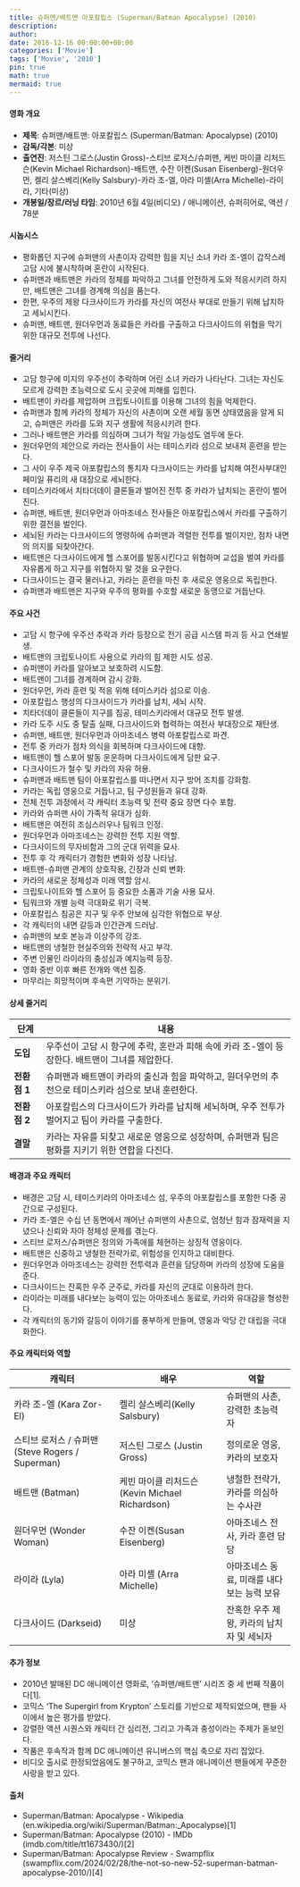 ```yaml
---
title: 슈퍼맨/배트맨 아포칼립스 (Superman/Batman Apocalypse) (2010)
description: 
author: 
date: 2016-12-16 00:00:00+00:00
categories: ['Movie']
tags: ['Movie', '2010']
pin: true
math: true
mermaid: true
---
```

#### 영화 개요

- **제목**: 슈퍼맨/배트맨: 아포칼립스 (Superman/Batman: Apocalypse) (2010)  
- **감독/각본**: 미상  
- **출연진**: 저스틴 그로스(Justin Gross)-스티브 로저스/슈퍼맨, 케빈 마이클 리처드슨(Kevin Michael Richardson)-배트맨, 수잔 이켄(Susan Eisenberg)-원더우먼, 켈리 살스베리(Kelly Salsbury)-카라 조-엘, 아라 미셸(Arra Michelle)-라이라, 기타(미상)  
- **개봉일/장르/러닝 타임**: 2010년 6월 4일(비디오) / 애니메이션, 슈퍼히어로, 액션 / 78분  

#### 시놉시스

- 평화롭던 지구에 슈퍼맨의 사촌이자 강력한 힘을 지닌 소녀 카라 조-엘이 갑작스레 고담 시에 불시착하며 혼란이 시작된다.  
- 슈퍼맨과 배트맨은 카라의 정체를 파악하고 그녀를 안전하게 도와 적응시키려 하지만, 배트맨은 그녀를 경계해 의심을 품는다.  
- 한편, 우주의 제왕 다크사이드가 카라를 자신의 여전사 부대로 만들기 위해 납치하고 세뇌시킨다.  
- 슈퍼맨, 배트맨, 원더우먼과 동료들은 카라를 구출하고 다크사이드의 위협을 막기 위한 대규모 전투에 나선다.  

#### 줄거리

- 고담 항구에 미지의 우주선이 추락하며 어린 소녀 카라가 나타난다. 그녀는 자신도 모르게 강력한 초능력으로 도시 곳곳에 피해를 입힌다.  
- 배트맨이 카라를 제압하며 크립토나이트를 이용해 그녀의 힘을 억제한다.  
- 슈퍼맨과 함께 카라의 정체가 자신의 사촌이며 오랜 세월 동면 상태였음을 알게 되고, 슈퍼맨은 카라를 도와 지구 생활에 적응시키려 한다.  
- 그러나 배트맨은 카라를 의심하며 그녀가 적일 가능성도 염두에 둔다.  
- 원더우먼의 제안으로 카라는 전사들이 사는 테미스키라 섬으로 보내져 훈련을 받는다.  
- 그 사이 우주 제국 아포칼립스의 통치자 다크사이드는 카라를 납치해 여전사부대인 페미일 퓨리의 새 대장으로 세뇌한다.  
- 테미스키라에서 치타더데이 클론들과 벌어진 전투 중 카라가 납치되는 혼란이 벌어진다.  
- 슈퍼맨, 배트맨, 원더우먼과 아마조네스 전사들은 아포칼립스에서 카라를 구출하기 위한 결전을 벌인다.  
- 세뇌된 카라는 다크사이드의 명령하에 슈퍼맨과 격렬한 전투를 벌이지만, 점차 내면의 의지를 되찾아간다.  
- 배트맨은 다크사이드에게 헬 스포어를 발동시킨다고 위협하며 교섭을 벌여 카라를 자유롭게 하고 지구를 위협하지 말 것을 요구한다.  
- 다크사이드는 결국 물러나고, 카라는 훈련을 마친 후 새로운 영웅으로 독립한다.  
- 슈퍼맨과 배트맨은 지구와 우주의 평화를 수호할 새로운 동맹으로 거듭난다.  

#### 주요 사건

- 고담 시 항구에 우주선 추락과 카라 등장으로 전기 공급 시스템 파괴 등 사고 연쇄발생.  
- 배트맨의 크립토나이트 사용으로 카라의 힘 제한 시도 성공.  
- 슈퍼맨이 카라를 알아보고 보호하려 시도함.  
- 배트맨이 그녀를 경계하며 감시 강화.  
- 원더우먼, 카라 훈련 및 적응 위해 테미스키라 섬으로 이송.  
- 아포칼립스 행성의 다크사이드가 카라를 납치, 세뇌 시작.  
- 치타더데이 클론들이 지구를 침공, 테미스키라에서 대규모 전투 발생.  
- 카라 도주 시도 중 탈출 실패, 다크사이드와 협력하는 여전사 부대장으로 재탄생.  
- 슈퍼맨, 배트맨, 원더우먼과 아마조네스 병력 아포칼립스로 파견.  
- 전투 중 카라가 점차 의식을 회복하며 다크사이드에 대항.  
- 배트맨이 헬 스포어 발동 운운하며 다크사이드에게 담판 요구.  
- 다크사이드가 철수 및 카라의 자유 허용.  
- 슈퍼맨과 배트맨 팀이 아포칼립스를 떠나면서 지구 방어 조치를 강화함.  
- 카라는 독립 영웅으로 거듭나고, 팀 구성원들과 유대 강화.  
- 전체 전투 과정에서 각 캐릭터 초능력 및 전략 중요 장면 다수 포함.  
- 카라와 슈퍼맨 사이 가족적 유대가 심화.  
- 배트맨은 여전히 조심스러우나 팀워크 인정.  
- 원더우먼과 아마조네스는 강력한 전투 지원 역할.  
- 다크사이드의 무자비함과 그의 군대 위력을 묘사.  
- 전투 후 각 캐릭터가 경험한 변화와 성장 나타남.  
- 배트맨-슈퍼맨 관계의 상호작용, 긴장과 신뢰 변화.  
- 카라의 새로운 정체성과 미래 역할 암시.  
- 크립토나이트와 헬 스포어 등 중요한 소품과 기술 사용 묘사.  
- 팀워크와 개별 능력 극대화로 위기 극복.  
- 아포칼립스 침공은 지구 및 우주 안보에 심각한 위협으로 부상.  
- 각 캐릭터의 내면 갈등과 인간관계 드러남.  
- 슈퍼맨의 보호 본능과 이상주의 강조.  
- 배트맨의 냉철한 현실주의와 전략적 사고 부각.  
- 주변 인물인 라이라의 충성심과 예지능력 등장.  
- 영화 중반 이후 빠른 전개와 액션 집중.  
- 마무리는 희망적이며 후속편 기약하는 분위기.  

#### 상세 줄거리

| **단계** | **내용** |
|----------|----------|
| **도입** | 우주선이 고담 시 항구에 추락, 혼란과 피해 속에 카라 조-엘이 등장한다. 배트맨이 그녀를 제압한다. |  
| **전환점 1** | 슈퍼맨과 배트맨이 카라의 출신과 힘을 파악하고, 원더우먼의 추천으로 테미스키라 섬으로 보내 훈련한다. |  
| **전환점 2** | 아포칼립스의 다크사이드가 카라를 납치해 세뇌하며, 우주 전투가 벌어지고 팀이 카라를 구출한다. |  
| **결말** | 카라는 자유를 되찾고 새로운 영웅으로 성장하며, 슈퍼맨과 팀은 평화를 지키기 위한 연합을 다진다. |

#### 배경과 주요 캐릭터

- 배경은 고담 시, 테미스키라의 아마조네스 섬, 우주의 아포칼립스를 포함한 다중 공간으로 구성된다.  
- 카라 조-엘은 수십 년 동면에서 깨어난 슈퍼맨의 사촌으로, 엄청난 힘과 잠재력을 지녔으나 신뢰와 자아 정체성 문제를 겪는다.  
- 스티브 로저스/슈퍼맨은 정의와 가족애를 체현하는 상징적 영웅이다.  
- 배트맨은 신중하고 냉철한 전략가로, 위험성을 인지하고 대비한다.  
- 원더우먼과 아마조네스는 강력한 전투력과 훈련을 담당하며 카라의 성장에 도움을 준다.  
- 다크사이드는 잔혹한 우주 군주로, 카라를 자신의 군대로 이용하려 한다.  
- 라이라는 미래를 내다보는 능력이 있는 아마조네스 동료로, 카라와 유대감을 형성한다.  
- 각 캐릭터의 동기와 갈등이 이야기를 풍부하게 만들며, 영웅과 악당 간 대립을 극대화한다.  

#### 주요 캐릭터와 역할

| **캐릭터**        | **배우**                | **역할**                       |
|-------------------|-------------------------|------------------------------|
| 카라 조-엘 (Kara Zor-El) | 켈리 살스베리(Kelly Salsbury) | 슈퍼맨의 사촌, 강력한 초능력자         |
| 스티브 로저스 / 슈퍼맨 (Steve Rogers / Superman) | 저스틴 그로스 (Justin Gross) | 정의로운 영웅, 카라의 보호자           |
| 배트맨 (Batman)    | 케빈 마이클 리처드슨 (Kevin Michael Richardson) | 냉철한 전략가, 카라를 의심하는 수사관      |
| 원더우먼 (Wonder Woman) | 수잔 이켄(Susan Eisenberg) | 아마조네스 전사, 카라 훈련 담당          |
| 라이라 (Lyla)      | 아라 미셸 (Arra Michelle)   | 아마조네스 동료, 미래를 내다보는 능력 보유   |
| 다크사이드 (Darkseid) | 미상                     | 잔혹한 우주 제왕, 카라의 납치자 및 세뇌자  |

#### 추가 정보

- 2010년 발매된 DC 애니메이션 영화로, ‘슈퍼맨/배트맨’ 시리즈 중 세 번째 작품이다[1].  
- 코믹스 ‘The Supergirl from Krypton’ 스토리를 기반으로 제작되었으며, 팬들 사이에서 높은 평가를 받았다.  
- 강렬한 액션 시퀀스와 캐릭터 간 심리전, 그리고 가족과 충성이라는 주제가 돋보인다.  
- 작품은 후속작과 함께 DC 애니메이션 유니버스의 핵심 축으로 자리 잡았다.  
- 비디오 출시로 한정되었음에도 불구하고, 코믹스 팬과 애니메이션 팬들에게 꾸준한 사랑을 받고 있다.  

#### 출처

- Superman/Batman: Apocalypse - Wikipedia (en.wikipedia.org/wiki/Superman/Batman:_Apocalypse)[1]  
- Superman/Batman: Apocalypse (2010) - IMDb (imdb.com/title/tt1673430/)[2]  
- Superman/Batman: Apocalypse Review - Swampflix (swampflix.com/2024/02/28/the-not-so-new-52-superman-batman-apocalypse-2010/)[4]
